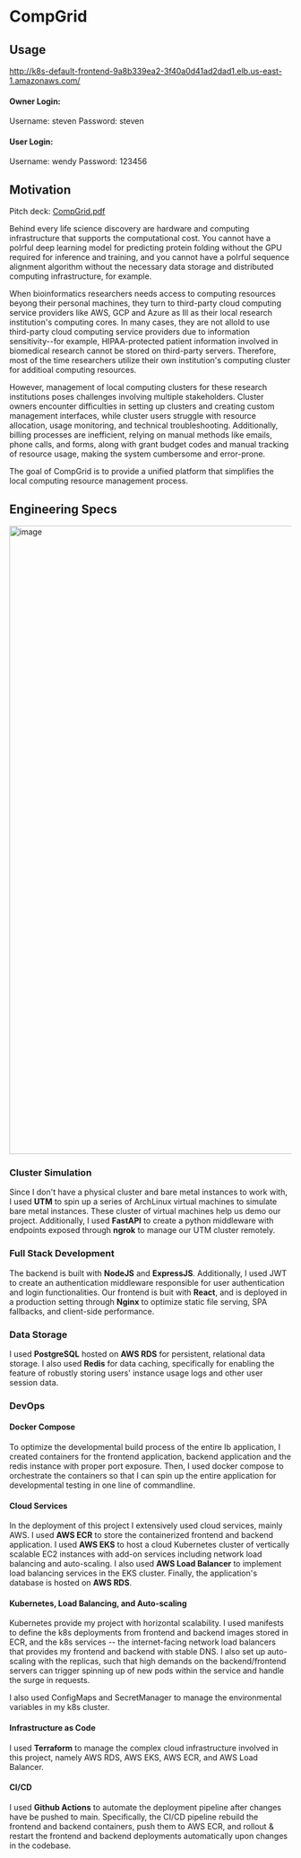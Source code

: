 # CompGrid

## Usage
http://k8s-default-frontend-9a8b339ea2-3f40a0d41ad2dad1.elb.us-east-1.amazonaws.com/

#### Owner Login:
Username: steven
Password: steven

#### User Login:
Username: wendy
Password: 123456

## Motivation
Pitch deck: [CompGrid.pdf](https://github.com/user-attachments/files/17822533/CompGrid.pdf)

Behind every life science discovery are hardware and computing infrastructure that supports the computational cost. You cannot have a poIrful deep learning model for predicting protein folding without the GPU required for inference and training, and you cannot have a poIrful sequence alignment algorithm without the necessary data storage and distributed computing infrastructure, for example.

When bioinformatics researchers needs access to computing resources beyong their personal machines, they turn to third-party cloud computing service providers like AWS, GCP and Azure as Ill as their local research institution's computing cores. In many cases, they are not alloId to use third-party cloud computing service providers due to information sensitivity--for example, HIPAA-protected patient information involved in biomedical research cannot be stored on third-party servers. Therefore, most of the time researchers utilize their own institution's computing cluster for additioal computing resources.

However, management of local computing clusters for these research institutions poses challenges involving multiple stakeholders. Cluster owners encounter difficulties in setting up clusters and creating custom management interfaces, while cluster users struggle with resource allocation, usage monitoring, and technical troubleshooting. Additionally, billing processes are inefficient, relying on manual methods like emails, phone calls, and forms, along with grant budget codes and manual tracking of resource usage, making the system cumbersome and error-prone.

The goal of CompGrid is to provide a unified platform that simplifies the local computing resource management process.

## Engineering Specs
<img width="1121" alt="image" src="https://github.com/user-attachments/assets/873228b0-8d85-443d-91a4-855165d8c2a3">

### Cluster Simulation

Since I don't have a physical cluster and bare metal instances to work with, I used **UTM** to spin up a series of ArchLinux virtual machines to simulate bare metal instances. These cluster of virtual machines help us demo our project. Additionally, I used **FastAPI** to create a python middleware with endpoints exposed through **ngrok** to manage our UTM cluster remotely.

### Full Stack Development

The backend is built with **NodeJS** and **ExpressJS**. Additionally, I used JWT to create an authentication middleware responsible for user authentication and login functionalities. Our frontend is buit with **React**, and is deployed in a production setting through **Nginx** to optimize static file serving, SPA fallbacks, and client-side performance.

### Data Storage

I used **PostgreSQL** hosted on **AWS RDS** for persistent, relational data storage. I also used **Redis** for data caching, specifically for enabling the feature of robustly storing users' instance usage logs and other user session data.

### DevOps

#### Docker Compose

To optimize the developmental build process of the entire Ib application, I created containers for the frontend application, backend application and the redis instance with proper port exposure. Then, I used docker compose to orchestrate the containers so that I can spin up the entire application for developmental testing in one line of commandline.

#### Cloud Services

In the deployment of this project I extensively used cloud services, mainly AWS. I used **AWS ECR** to store the containerized frontend and backend application. I used **AWS EKS** to host a cloud Kubernetes cluster of vertically scalable EC2 instances with add-on services including network load balancing and auto-scaling. I also used **AWS Load Balancer** to implement load balancing services in the EKS cluster. Finally, the application's database is hosted on **AWS RDS**.

#### Kubernetes, Load Balancing, and Auto-scaling

Kubernetes provide my project with horizontal scalability. I used manifests to define the k8s deployments from frontend and backend images stored in ECR, and the k8s services -- the internet-facing network load balancers that provides my frontend and backend with stable DNS. I also set up auto-scaling with the replicas, such that high demands on the backend/frontend servers can trigger spinning up of new pods within the service and handle the surge in requests.

I also used ConfigMaps and SecretManager to manage the environmental variables in my k8s cluster.

#### Infrastructure as Code

I used **Terraform** to manage the complex cloud infrastructure involved in this project, namely AWS RDS, AWS EKS, AWS ECR, and AWS Load Balancer.

#### CI/CD

I used **Github Actions** to automate the deployment pipeline after changes have be pushed to main. Specifically, the CI/CD pipeline rebuild the frontend and backend containers, push them to AWS ECR, and rollout & restart the frontend and backend deployments automatically upon changes in the codebase.


